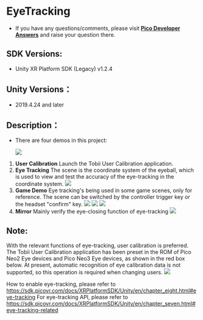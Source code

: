 # EyeTracking  

- If you have any questions/comments, please visit [**Pico Developer Answers**](https://devanswers.pico-interactive.com/) and raise your question there.

## SDK Versions:
   
   - Unity XR Platform SDK (Legacy) v1.2.4

## Unity Versions：

   - 2019.4.24 and later

## Description：

   - There are four demos in this project:

     ![ ](https://github.com/picoxr/Eye-Tracking-UnityXR/blob/main/Screenshots/1.jpeg)

1.  **User Calibration**
Launch the Tobii User Calibration application.
2.  **Eye Tracking**
The scene is the coordinate system of the eyeball, which is used to view and test the accuracy of the eye-tracking in the coordinate system.
    ![ ](https://github.com/picoxr/Eye-Tracking-UnityXR/blob/main/Screenshots/2.png)
3. **Game Demo**
Eye tracking's being used in some game scenes, only for reference.
The scene can be switched by the controller trigger key or the headset "confirm" key.
    ![ ](https://github.com/picoxr/Eye-Tracking-UnityXR/blob/main/Screenshots/3.png)
    ![ ](https://github.com/picoxr/Eye-Tracking-UnityXR/blob/main/Screenshots/4.png)
    ![ ](https://github.com/picoxr/Eye-Tracking-UnityXR/blob/main/Screenshots/5.png)
4.  **Mirror**
    Mainly verify the eye-closing function of eye-tracking
    ![ ](https://github.com/picoxr/Eye-Tracking-UnityXR/blob/main/Screenshots/6.png)

##  Note:
With the relevant functions of eye-tracking, user calibration is preferred. The Tobii User Calibration application has been preset in the ROM of Pico Neo2 Eye devices and Pico Neo3 Eye devices, as shown in the red box below. At present, automatic recognition of eye calibration data is not supported, so this operation is required when changing users.
    ![ ](https://github.com/picoxr/Eye-Tracking-UnityXR/blob/main/Screenshots/7.jpeg)

How to enable eye-tracking, please refer to https://sdk.picovr.com/docs/XRPlatformSDK/Unity/en/chapter_eight.html#eye-tracking
For eye-tracking API, please refer to https://sdk.picovr.com/docs/XRPlatformSDK/Unity/en/chapter_seven.html#eye-tracking-related
